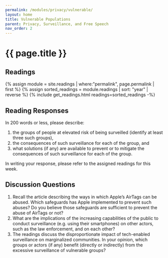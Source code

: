 ```yaml
---
permalink: /modules/privacy/vulnerable/
layout: home
title: Vulnerable Populations
parent: Privacy, Surveillance, and Free Speech
nav_order: 2
---
```


# {{ page.title }}
<h2 class="text-delta">Readings</h2>
{% assign module = site.readings | where:"permalink", page.permalink  | first %}
{% assign sorted_readings = module.readings | sort: "year" | reverse %}
{% include get_readings.html readings=sorted_readings -%}

<h2 class="text-delta">Reading Responses</h2>
In 200 words or less, please describe:

1. the groups of people at elevated risk of being surveilled (identify at least three such groups), 
2. the consequences of such surveillance for each of the group, and 
3. what solutions (if any) are available to prevent or to mitigate the consequences of such surveillance for each of the group.

In writing your response, please refer to the assigned readings for this week.

<h2 class="text-delta">Discussion Questions</h2>

1. Recall the article describing the ways in which Apple’s AirTags can be abused. Which safeguards has Apple implemented to prevent such abuses? Do you believe those safeguards are sufficient to prevent the abuse of AirTags or not?
2. What are the implications of the increasing capabilities of the public to conduct surveillance (e.g. using their smartphones) on other actors, such as the law enforcement, and on each other?
3. The readings discuss the disproportionate impact of tech-enabled surveillance on marginalized communities. In your opinion, which groups or actors (if any) benefit (directly or indirectly) from the excessive surveillance of vulnerable groups?